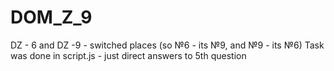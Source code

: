 # DOM_Z_9
DZ - 6 and DZ -9 - switched places (so №6 - its №9, and №9 - its №6)
Task was done in script.js - just direct answers to 5th question
